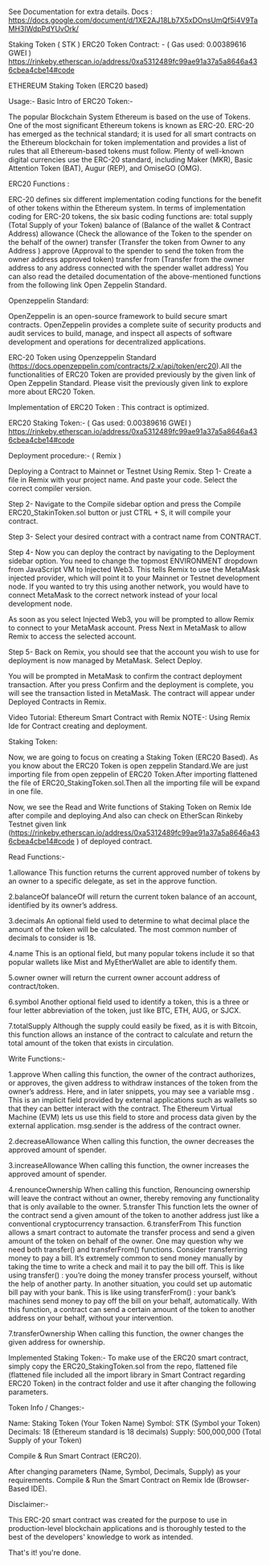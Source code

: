 
See Documentation for extra details.
Docs : https://docs.google.com/document/d/1XE2AJ18Lb7X5xDOnsUmQf5i4V9TaMH3IWdpPdYUvOrk/

Staking Token ( STK ) ERC20 Token Contract: - ( Gas used: 0.00389616 GWEI )
https://rinkeby.etherscan.io/address/0xa5312489fc99ae91a37a5a8646a436cbea4cbe14#code






ETHEREUM
Staking Token (ERC20 based)


Usage:-
Basic Intro of ERC20 Token:-

The popular Blockchain System Ethereum is based on the use of Tokens. One of the most significant Ethereum tokens is known as ERC-20. ERC-20 has emerged as the technical standard; it is used for all smart contracts on the Ethereum blockchain for token implementation and provides a list of rules that all Ethereum-based tokens must follow. 
Plenty of well-known digital currencies use the ERC-20 standard, including Maker (MKR), Basic Attention Token (BAT), Augur (REP), and OmiseGO (OMG).


ERC20  Functions :

ERC-20 defines six different implementation coding functions for the benefit of other tokens within the Ethereum system.
In terms of implementation coding for ERC-20 tokens, the six basic coding functions are:
total supply (Total Supply of your Token)
balance of  (Balance of the wallet & Contract Address)
allowance  (Check the allowance of the Token to the spender on the behalf of the owner)
transfer      (Transfer the token from Owner to any Address ) 
approve      (Approval to the spender to send the token from the owner address approved token)
transfer from (Transfer from the owner address to any address connected with the spender wallet   address)
You can also read the detailed documentation of the above-mentioned functions from the following link Open Zeppelin Standard.



Openzeppelin Standard:

OpenZeppelin is an open-source framework to build secure smart contracts. OpenZeppelin provides a complete suite of security products and audit services to build, manage, and inspect all aspects of software development and operations for decentralized applications.


ERC-20 Token using Openzeppelin Standard (https://docs.openzeppelin.com/contracts/2.x/api/token/erc20).All the functionalities of ERC20 Token are provided previously by the given link of Open Zeppelin Standard. Please visit the previously given link to explore more about ERC20 Token.



Implementation of ERC20 Token :
This contract is optimized.


ERC20 Staking Token:- ( Gas used: 0.00389616 GWEI )    https://rinkeby.etherscan.io/address/0xa5312489fc99ae91a37a5a8646a436cbea4cbe14#code 


Deployment procedure:- ( Remix )

Deploying a Contract to Mainnet or Testnet Using Remix.
Step 1- Create a file in Remix with your project name. And paste your code. Select the correct compiler version.

Step 2- Navigate to the Compile sidebar option and press the Compile ERC20_StakinToken.sol button or just CTRL + S, it will compile your contract.

Step 3- Select your desired contract with a contract name from CONTRACT. 

Step 4- Now you can deploy the contract by navigating to the Deployment sidebar option. You need to change the topmost ENVIRONMENT dropdown from JavaScript VM to Injected Web3. This tells Remix to use the MetaMask injected provider, which will point it to your Mainnet or Testnet development node.
If you wanted to try this using another network, you would have to connect MetaMask to the correct network instead of your local development node.

As soon as you select Injected Web3, you will be prompted to allow Remix to connect to your MetaMask account. Press Next in MetaMask to allow Remix to access the selected account.

Step 5- Back on Remix, you should see that the account you wish to use for deployment is now managed by MetaMask. Select Deploy.

You will be prompted in MetaMask to confirm the contract deployment transaction.
After you press Confirm and the deployment is complete, you will see the transaction listed in MetaMask. The contract will appear under Deployed Contracts in Remix.


Video Tutorial: Ethereum Smart Contract with Remix NOTE-: Using Remix Ide for Contract creating and deployment.





Staking Token:

Now, we are going to focus on creating a Staking Token (ERC20 Based). As you know about the ERC20 Token is open zeppelin Standard.We are just importing file from open zeppelin of ERC20 Token.After importing flattened the file of ERC20_StakingToken.sol.Then all the importing file will be expand in one file.


Now, we see the Read and Write functions of Staking Token on Remix Ide after compile and deploying.And also can check on EtherScan Rinkeby Testnet given link (https://rinkeby.etherscan.io/address/0xa5312489fc99ae91a37a5a8646a436cbea4cbe14#code ) of deployed contract.









Read Functions:-

1.allowance
This function returns the current approved number of tokens by an owner to a specific delegate, as set in the approve function.

2.balanceOf
balanceOf will return the current token balance of an account, identified by its owner’s address.

3.decimals
An optional field used to determine to what decimal place the amount of the token will be calculated. The most common number of decimals to consider is 18.

4.name
This is an optional field, but many popular tokens include it so that popular wallets like Mist and MyEtherWallet are able to identify them.

5.owner
owner will return the current owner  account address of contract/token.

6.symbol
Another optional field used to identify a token, this is a three or four letter abbreviation of the token, just like BTC, ETH, AUG, or SJCX.

7.totalSupply
Although the supply could easily be fixed, as it is with Bitcoin, this function allows an instance of the contract to calculate and return the total amount of the token that exists in circulation.

Write Functions:-

 1.approve
When calling this function, the owner of the contract authorizes, or approves, the given address to withdraw instances of the token from the owner’s address.
Here, and in later snippets, you may see a variable msg . This is an implicit field provided by external applications such as wallets so that they can better interact with the contract. The Ethereum Virtual Machine (EVM) lets us use this field to store and process data given by the external application. msg.sender is the address of the contract owner.

2.decreaseAllowance
When calling this function, the owner decreases the approved amount of spender.

3.increaseAllowance
When calling this function, the owner increases the approved amount of spender.

4.renounceOwnership
When calling this function, Renouncing ownership will leave the contract without an owner, thereby removing any functionality that is only available to the owner.
5.transfer
This function lets the owner of the contract send a given amount of the token to another address just like a conventional cryptocurrency transaction.
6.transferFrom
This function allows a smart contract to automate the transfer process and send a given amount of the token on behalf of the owner.
One may question why we need both transfer() and transferFrom() functions.
Consider transferring money to pay a bill. It’s extremely common to send money manually by taking the time to write a check and mail it to pay the bill off. This is like using transfer() : you’re doing the money transfer process yourself, without the help of another party.
In another situation, you could set up automatic bill pay with your bank. This is like using transferFrom() : your bank’s machines send money to pay off the bill on your behalf, automatically. With this function, a contract can send a certain amount of the token to another address on your behalf, without your intervention.

7.transferOwnership
When calling this function, the owner changes the given address for ownership.


Implemented Staking Token:-
To make use of the ERC20 smart contract, simply copy the ERC20_StakingToken.sol from the repo, flattened file (flattened file included all the import library in Smart Contract regarding ERC20 Token) in the contract folder and use it after changing the following parameters.

Token Info / Changes:-

Name: Staking Token (Your Token Name)
Symbol: STK (Symbol your Token)
Decimals: 18 (Ethereum standard is 18 decimals)
Supply: 500,000,000 (Total Supply of your Token)


Compile & Run Smart Contract (ERC20).

After changing parameters (Name, Symbol, Decimals, Supply) as your requirements. Compile & Run the Smart Contract on Remix Ide (Browser-Based IDE). 

Disclaimer:-

This ERC-20 smart contract was created for the purpose to use in production-level blockchain applications and is thoroughly tested to the best of the developers' knowledge to work as intended.



That's it! you're done. 












